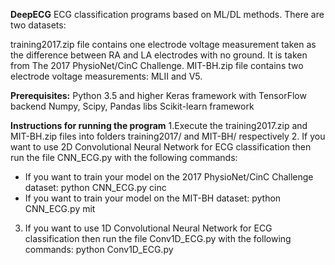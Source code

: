 **DeepECG**
ECG classification programs based on ML/DL methods. There are two datasets:

training2017.zip file contains one electrode voltage measurement taken as the difference between RA and LA electrodes with no ground. It is taken from The 2017 PhysioNet/CinC Challenge.
MIT-BH.zip file contains two electrode voltage measurements: MLII and V5.


**Prerequisites:**
Python 3.5 and higher
Keras framework with TensorFlow backend
Numpy, Scipy, Pandas libs
Scikit-learn framework

**Instructions for running the program**
1.Execute the training2017.zip and MIT-BH.zip files into folders training2017/ and MIT-BH/ respectively
2. If you want to use 2D Convolutional Neural Network for ECG classification then run the file CNN_ECG.py with the following commands:
   - If you want to train your model on the 2017 PhysioNet/CinC Challenge dataset:
    python CNN_ECG.py cinc
   - If you want to train your model on the MIT-BH dataset:
    python CNN_ECG.py mit
3. If you want to use 1D Convolutional Neural Network for ECG classification then run the file Conv1D_ECG.py with the following commands:
python Conv1D_ECG.py
